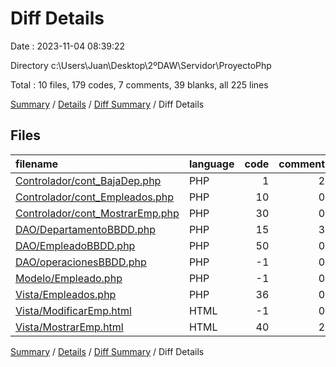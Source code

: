 # Diff Details

Date : 2023-11-04 08:39:22

Directory c:\\Users\\Juan\\Desktop\\2ºDAW\\Servidor\\ProyectoPhp

Total : 10 files,  179 codes, 7 comments, 39 blanks, all 225 lines

[Summary](results.md) / [Details](details.md) / [Diff Summary](diff.md) / Diff Details

## Files
| filename | language | code | comment | blank | total |
| :--- | :--- | ---: | ---: | ---: | ---: |
| [Controlador/cont_BajaDep.php](/Controlador/cont_BajaDep.php) | PHP | 1 | 2 | -3 | 0 |
| [Controlador/cont_Empleados.php](/Controlador/cont_Empleados.php) | PHP | 10 | 0 | 5 | 15 |
| [Controlador/cont_MostrarEmp.php](/Controlador/cont_MostrarEmp.php) | PHP | 30 | 0 | 5 | 35 |
| [DAO/DepartamentoBBDD.php](/DAO/DepartamentoBBDD.php) | PHP | 15 | 3 | 7 | 25 |
| [DAO/EmpleadoBBDD.php](/DAO/EmpleadoBBDD.php) | PHP | 50 | 0 | 6 | 56 |
| [DAO/operacionesBBDD.php](/DAO/operacionesBBDD.php) | PHP | -1 | 0 | 1 | 0 |
| [Modelo/Empleado.php](/Modelo/Empleado.php) | PHP | -1 | 0 | 1 | 0 |
| [Vista/Empleados.php](/Vista/Empleados.php) | PHP | 36 | 0 | 5 | 41 |
| [Vista/ModificarEmp.html](/Vista/ModificarEmp.html) | HTML | -1 | 0 | 0 | -1 |
| [Vista/MostrarEmp.html](/Vista/MostrarEmp.html) | HTML | 40 | 2 | 12 | 54 |

[Summary](results.md) / [Details](details.md) / [Diff Summary](diff.md) / Diff Details